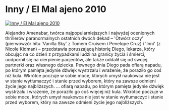 Inny / El Mal ajeno 2010 
=============
[![Inny / El Mal ajeno 2010 ](http://vidos.pl/images/player.gif)](http://vidos.pl/inny-el-mal-ajeno-2010)

 Alejandro Amenabar, twórca najpopularniejszych i najwyżej ocenionych thrillerów paranormalnych ostatnich dwóch dekad – 'Otwórz oczy' (pierwowzór hitu 'Vanilla Sky' z Tomem Cruisem i Penelope Cruz) i 'Inni' (z Nicole Kidman) – przedstawia poruszającą historię Diego, lekarza, który obcując na co dzień z przypadkami ludzi na granicy życia i śmierci, uodpornił się na cierpienie pacjentów, ale także oddalił się od swojej partnerki oraz własnego dziecka. Pewnego dnia Diego pada ofiarą napadu, po którym pamięta jedynie dźwięk wystrzału i wrażenie, że poraziło go coś  niż kula. Wkrótce poczuje w sobie moce, których umysł naukowca nie jest w stanie wytłumaczyć i stanie przed wyborem, który na zawsze odmieni życie jego najbliższych.   ... ofiarą napadu, po którym pamięta jedynie dźwięk wystrzału i wrażenie, że poraziło go coś więcej niż kula. Wkrótce poczuje w sobie moce, których umysł naukowca nie jest w stanie wytłumaczyć i stanie przed wyborem, który na zawsze odmieni życie jego najbliższych.
